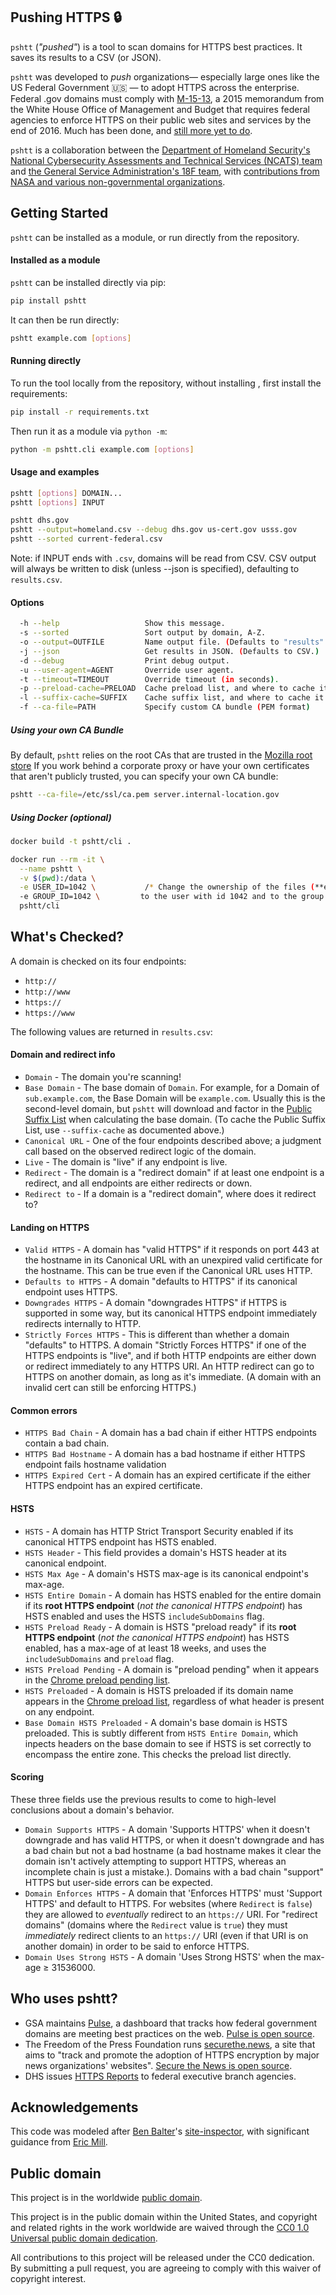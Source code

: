 ## Pushing HTTPS :lock:

`pshtt` (_"pushed"_) is a tool to scan domains for HTTPS best practices. It saves its results to a CSV (or JSON).

`pshtt` was developed to _push_ organizations— especially large ones like the US Federal Government :us: — to adopt HTTPS across the enterprise. Federal .gov domains must comply with [M-15-13](https://https.cio.gov), a 2015 memorandum from the White House Office of Management and Budget that requires federal agencies to enforce HTTPS on their public web sites and services by the end of 2016. Much has been done, and [still more yet to do](https://18f.gsa.gov/2017/01/04/tracking-the-us-governments-progress-on-moving-https/).

`pshtt` is a collaboration between the [Department of Homeland Security's National Cybersecurity Assessments and Technical Services (NCATS) team](https://github.com/dhs-ncats) and [the General Service Administration's 18F team](https://18f.gsa.gov), with [contributions from NASA and various non-governmental organizations](https://github.com/dhs-ncats/pshtt/graphs/contributors).

## Getting Started

`pshtt` can be installed as a module, or run directly from the repository.

#### Installed as a module

`pshtt` can be installed directly via pip:

```bash
pip install pshtt
```

It can then be run directly:

```bash
pshtt example.com [options]
```

#### Running directly

To run the tool locally from the repository, without installing , first install the requirements:

```bash
pip install -r requirements.txt
```

Then run it as a module via `python -m`:

```bash
python -m pshtt.cli example.com [options]
```

#### Usage and examples

```bash
pshtt [options] DOMAIN...
pshtt [options] INPUT

pshtt dhs.gov
pshtt --output=homeland.csv --debug dhs.gov us-cert.gov usss.gov
pshtt --sorted current-federal.csv
```
Note: if INPUT ends with `.csv`, domains will be read from CSV. CSV output will always be written to disk (unless --json is specified), defaulting to `results.csv`.

#### Options

```bash
  -h --help                   Show this message.
  -s --sorted                 Sort output by domain, A-Z.
  -o --output=OUTFILE         Name output file. (Defaults to "results".)
  -j --json                   Get results in JSON. (Defaults to CSV.)
  -d --debug                  Print debug output.
  -u --user-agent=AGENT       Override user agent.
  -t --timeout=TIMEOUT        Override timeout (in seconds).
  -p --preload-cache=PRELOAD  Cache preload list, and where to cache it.
  -l --suffix-cache=SUFFIX    Cache suffix list, and where to cache it.
  -f --ca-file=PATH           Specify custom CA bundle (PEM format)
```

##### Using your own CA Bundle

By default, `pshtt` relies on the root CAs that are trusted in the [Mozilla root store](https://hg.mozilla.org/mozilla-central/raw-file/tip/security/nss/lib/ckfw/builtins/certdata.txt) If you work behind a corporate proxy or have your own certificates that aren't publicly trusted, you can specify your own CA bundle:

```bash
pshtt --ca-file=/etc/ssl/ca.pem server.internal-location.gov
```

##### Using Docker (optional)

```bash
docker build -t pshtt/cli .

docker run --rm -it \
  --name pshtt \
  -v $(pwd):/data \
  -e USER_ID=1042 \           /* Change the ownership of the files (**e.g** results)
  -e GROUP_ID=1042 \         to the user with id 1042 and to the group with id 1042. */
  pshtt/cli
```


## What's Checked?

A domain is checked on its four endpoints:
* `http://`
* `http://www`
* `https://`
* `https://www`

The following values are returned in `results.csv`:

#### Domain and redirect info

* `Domain` - The domain you're scanning!
* `Base Domain` - The base domain of `Domain`. For example, for a Domain of `sub.example.com`, the Base Domain will be `example.com`. Usually this is the second-level domain, but `pshtt` will download and factor in the [Public Suffix List](https://publicsuffix.org) when calculating the base domain. (To cache the Public Suffix List, use `--suffix-cache` as documented above.)
* `Canonical URL` -  One of the four endpoints described above; a judgment call based on the observed redirect logic of the domain.
* `Live` - The domain is "live" if any endpoint is live.
* `Redirect` - The domain is a "redirect domain" if at least one endpoint is a redirect, and all endpoints are either redirects or down.
* `Redirect to` - If a domain is a "redirect domain", where does it redirect to?

#### Landing on HTTPS

* `Valid HTTPS` - A domain has "valid HTTPS" if it responds on port 443 at the hostname in its Canonical URL with an unexpired valid certificate for the hostname. This can be true even if the Canonical URL uses HTTP.
* `Defaults to HTTPS` - A domain "defaults to HTTPS" if its canonical endpoint uses HTTPS.
* `Downgrades HTTPS` -  A domain "downgrades HTTPS" if HTTPS is supported in some way, but its canonical HTTPS endpoint immediately redirects internally to HTTP.
* `Strictly Forces HTTPS` - This is different than whether a domain "defaults" to HTTPS. A domain "Strictly Forces HTTPS" if one of the HTTPS endpoints is "live", and if both HTTP endpoints are either down or redirect immediately to any HTTPS URI. An HTTP redirect can go to HTTPS on another domain, as long as it's immediate. (A domain with an invalid cert can still be enforcing HTTPS.)

#### Common errors

* `HTTPS Bad Chain` - A domain has a bad chain if either HTTPS endpoints contain a bad chain.
* `HTTPS Bad Hostname` - A domain has a bad hostname if either HTTPS endpoint fails hostname validation
* `HTTPS Expired Cert` - A domain has an expired certificate if the either HTTPS endpoint has an expired certificate.

#### HSTS

* `HSTS` - A domain has HTTP Strict Transport Security enabled if its canonical HTTPS endpoint has HSTS enabled.
* `HSTS Header` - This field provides a domain's HSTS header at its canonical endpoint.
* `HSTS Max Age` - A domain's HSTS max-age is its canonical endpoint's max-age.
* `HSTS Entire Domain` - A domain has HSTS enabled for the entire domain if its **root HTTPS endpoint** (_not the canonical HTTPS endpoint_) has HSTS enabled and uses the HSTS `includeSubDomains` flag.
* `HSTS Preload Ready` - A domain is HSTS "preload ready" if its **root HTTPS endpoint** (_not the canonical HTTPS endpoint_) has HSTS enabled, has a max-age of at least 18 weeks, and uses the `includeSubDomains` and `preload` flag.
* `HSTS Preload Pending` - A domain is "preload pending" when it appears in the [Chrome preload pending list](https://hstspreload.org/api/v2/pending).
* `HSTS Preloaded` - A domain is HSTS preloaded if its domain name appears in the [Chrome preload list](https://chromium.googlesource.com/chromium/src/net/+/master/http/transport_security_state_static.json), regardless of what header is present on any endpoint.
* `Base Domain HSTS Preloaded` - A domain's base domain is HSTS preloaded. This is subtly different from `HSTS Entire Domain`, which inpects headers on the base domain to see if HSTS is set correctly to encompass the entire zone. This checks the preload list directly.

#### Scoring

These three fields use the previous results to come to high-level conclusions about a domain's behavior.

* `Domain Supports HTTPS` - A domain 'Supports HTTPS' when it doesn't downgrade and has valid HTTPS, or when it doesn't downgrade and has a bad chain but not a bad hostname (a bad hostname makes it clear the domain isn't actively attempting to support HTTPS, whereas an incomplete chain is just a mistake.). Domains with a bad chain "support" HTTPS but user-side errors can be expected.
* `Domain Enforces HTTPS` - A domain that 'Enforces HTTPS' must 'Support HTTPS' and default to HTTPS. For websites (where `Redirect` is `false`) they are allowed to _eventually_ redirect to an `https://` URI. For "redirect domains" (domains where the `Redirect` value is `true`) they must _immediately_ redirect clients to an `https://` URI (even if that URI is on another domain) in order to be said to enforce HTTPS.
* `Domain Uses Strong HSTS` - A domain 'Uses Strong HSTS' when the max-age ≥ 31536000.

## Who uses pshtt?

* GSA maintains [Pulse](https://pulse.cio.gov), a dashboard that tracks how federal government domains are meeting best practices on the web. [Pulse is open source](https://github.com/18F/pulse).
* The Freedom of the Press Foundation runs [securethe.news](https://securethe.news), a site that aims to "track and promote the adoption of HTTPS encryption by major news organizations' websites". [Secure the News is open source](https://securethe.news/blog/secure-news-open-source/).
* DHS issues [HTTPS Reports](https://18f.gsa.gov/2017/01/06/open-source-collaboration-across-agencies-to-improve-https-deployment/) to federal executive branch agencies.

## Acknowledgements

This code was modeled after [Ben Balter](https://github.com/benbalter)'s [site-inspector](https://github.com/benbalter/site-inspector), with significant guidance from [Eric Mill](https://github.com/konklone).

## Public domain

This project is in the worldwide [public domain](LICENSE.md).

This project is in the public domain within the United States, and copyright and related rights in the work worldwide are waived through the [CC0 1.0 Universal public domain dedication](https://creativecommons.org/publicdomain/zero/1.0/).

All contributions to this project will be released under the CC0 dedication. By submitting a pull request, you are agreeing to comply with this waiver of copyright interest.
